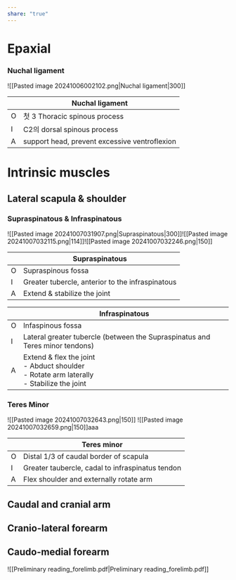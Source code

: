 ```yaml
---
share: "true"
---
```


# Epaxial

### Nuchal ligament

![[Pasted image 20241006002102.png|Nuchal ligament|300]]

|     | Nuchal ligament                               |
| --- | --------------------------------------------- |
| O   | 첫 3 Thoracic spinous process                  |
| I   | C2의 dorsal spinous process                    |
| A   | support head, prevent excessive ventroflexion |

# Intrinsic muscles
## Lateral scapula & shoulder
### Supraspinatous & Infraspinatous
![[Pasted image 20241007031907.png|Supraspinatous|300]]![[Pasted image 20241007032115.png|114]]![[Pasted image 20241007032246.png|150]]                                                                                                                                                                                                                                                                                                            

|     | Supraspinatous                                   |
| --- | ------------------------------------------------ |
| O   | Supraspinous fossa                               |
| I   | Greater tubercle, anterior to the infraspinatous |
| A   | Extend & stabilize the joint                     |

|     | Infraspinatous                                                                                  |
| --- | ----------------------------------------------------------------------------------------------- |
| O   | Infaspinous fossa                                                                               |
| I   | Lateral greater tubercle (between the Supraspinatus and Teres minor tendons)                    |
| A   | Extend & flex the joint<br>- Abduct shoulder<br>- Rotate arm laterally<br>- Stabilize the joint |
### Teres Minor
![[Pasted image 20241007032643.png|150]] ![[Pasted image 20241007032659.png|150]]aaa

|     | Teres minor                                      |
| --- | ------------------------------------------------ |
| O   | Distal 1/3 of caudal border of scapula           |
| I   | Greater taubercle, cadal to infraspinatus tendon |
| A   | Flex shoulder and externally rotate arm          |
## Caudal and cranial arm
## Cranio-lateral forearm

## Caudo-medial forearm




![[Preliminary reading_forelimb.pdf|Preliminary reading_forelimb.pdf]]